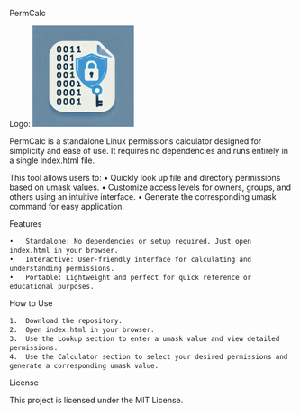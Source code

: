 PermCalc

Logo: ![Logo](img/apple-touch-icon.png)

PermCalc is a standalone Linux permissions calculator designed for simplicity and ease of use. It requires no dependencies and runs entirely in a single index.html file.

This tool allows users to:
	•	Quickly look up file and directory permissions based on umask values.
	•	Customize access levels for owners, groups, and others using an intuitive interface.
	•	Generate the corresponding umask command for easy application.

Features

	•	Standalone: No dependencies or setup required. Just open index.html in your browser.
	•	Interactive: User-friendly interface for calculating and understanding permissions.
	•	Portable: Lightweight and perfect for quick reference or educational purposes.

How to Use

	1.	Download the repository.
	2.	Open index.html in your browser.
	3.	Use the Lookup section to enter a umask value and view detailed permissions.
	4.	Use the Calculator section to select your desired permissions and generate a corresponding umask value.

License

This project is licensed under the MIT License.
